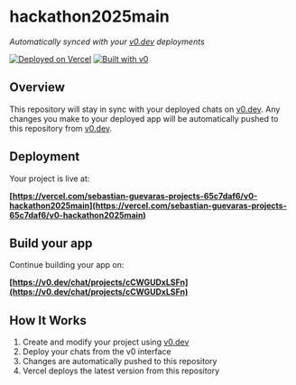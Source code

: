 # hackathon2025main

*Automatically synced with your [v0.dev](https://v0.dev) deployments*

[![Deployed on Vercel](https://img.shields.io/badge/Deployed%20on-Vercel-black?style=for-the-badge&logo=vercel)](https://vercel.com/sebastian-guevaras-projects-65c7daf6/v0-hackathon2025main)
[![Built with v0](https://img.shields.io/badge/Built%20with-v0.dev-black?style=for-the-badge)](https://v0.dev/chat/projects/cCWGUDxLSFn)

## Overview

This repository will stay in sync with your deployed chats on [v0.dev](https://v0.dev).
Any changes you make to your deployed app will be automatically pushed to this repository from [v0.dev](https://v0.dev).

## Deployment

Your project is live at:

**[https://vercel.com/sebastian-guevaras-projects-65c7daf6/v0-hackathon2025main](https://vercel.com/sebastian-guevaras-projects-65c7daf6/v0-hackathon2025main)**

## Build your app

Continue building your app on:

**[https://v0.dev/chat/projects/cCWGUDxLSFn](https://v0.dev/chat/projects/cCWGUDxLSFn)**

## How It Works

1. Create and modify your project using [v0.dev](https://v0.dev)
2. Deploy your chats from the v0 interface
3. Changes are automatically pushed to this repository
4. Vercel deploys the latest version from this repository
